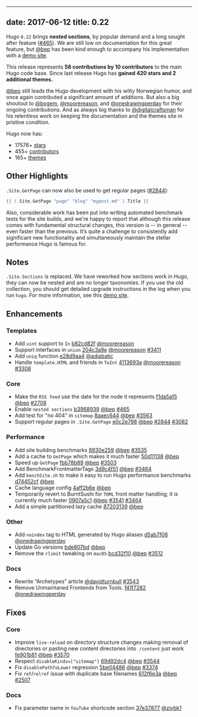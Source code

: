 
---
date: 2017-06-12
title: 0.22
---

	
Hugo `0.22` brings **nested sections**, by popular demand and a long sought after feature ([#465](https://github.com/spf13/hugo/issues/465)).  We are still low on documentation for this great feature, but [@bep](https://github.com/bep)  has been kind enough to accompany his implementation with a [demo site](http://hugotest.bep.is/).

This release represents **58 contributions by 10 contributors** to the main Hugo code base. Since last release Hugo has **gained 420 stars and 2 additional themes.**

[@bep](https://github.com/bep) still leads the Hugo development with his witty Norwegian humor, and once again contributed a significant amount of additions. But also a big shoutout to [@bogem](https://github.com/bogem), [@moorereason](https://github.com/moorereason), and [@onedrawingperday](https://github.com/onedrawingperday) for their ongoing contributions. And as always big thanks to [@digitalcraftsman](https://github.com/digitalcraftsman) for his relentless work on keeping the documentation and the themes site in pristine condition.

Hugo now has:

* 17576+ [stars](https://github.com/spf13/hugo/stargazers)
* 455+ [contributors](https://github.com/spf13/hugo/graphs/contributors)
* 165+ [themes](http://themes.gohugo.io/)

## Other Highlights

`.Site.GetPage` can now also be used to get regular pages ([#2844](https://github.com/spf13/hugo/issues/2844)):

```go
{{ (.Site.GetPage "page" "blog" "mypost.md" ).Title }}
```

Also, considerable work has been put into writing automated benchmark tests for the site builds, and we're happy to report that although this release comes with fundamental structural changes, this version is -- in general -- even faster than the previous. It’s quite a challenge to consistently add significant new functionality and simultaneously maintain the stellar performance Hugo is famous for. 


 
## Notes

`.Site.Sections` is replaced. We have reworked how sections work in Hugo, they can now be nested and are no longer taxonomies. If you use the old collection, you should get detailed upgrade instructions in the log when you run `hugo`. For more information, see this [demo site](http://hugotest.bep.is/). 

## Enhancements

### Templates

* Add `uint` support to `In` [b82cd82f](https://github.com/spf13/hugo/commit/b82cd82f1198a371ed94bda7faafe22813f4cb29) [@moorereason](https://github.com/moorereason) 
* Support interfaces in `union` [204c3a9e](https://github.com/spf13/hugo/commit/204c3a9e32fcf6617ede978e35d3e2e89a5b491c) [@moorereason](https://github.com/moorereason) [#3411](https://github.com/spf13/hugo/issues/3411) 
* Add `uniq` function [e28d9aa4](https://github.com/spf13/hugo/commit/e28d9aa42c3429d22fe254e69e4605aaf1e684f3) [@adiabatic](https://github.com/adiabatic) 
* Handle `template.HTML` and friends in `ToInt` [4113693a](https://github.com/spf13/hugo/commit/4113693ac1b275f3a40aa5c248269340ef9b57f6) [@moorereason](https://github.com/moorereason) [#3308](https://github.com/spf13/hugo/issues/3308) 


### Core

* Make the `RSS feed` use the date for the node it represents [f1da5a15](https://github.com/spf13/hugo/commit/f1da5a15a37666ee59350d6600a8c14c1383f5bc) [@bep](https://github.com/bep) [#2708](https://github.com/spf13/hugo/issues/2708) 
* Enable `nested sections` [b3968939](https://github.com/spf13/hugo/commit/b39689393ccb8434d9a57658a64b77568c718e99) [@bep](https://github.com/bep) [#465](https://github.com/spf13/hugo/issues/465) 
* Add test for "no 404" in `sitemap` [8aaec644](https://github.com/spf13/hugo/commit/8aaec644a90d09bd7f079d35d382f76bb4ed35db) [@bep](https://github.com/bep) [#3563](https://github.com/spf13/hugo/issues/3563) 
* Support regular pages in `.Site.GetPage` [e0c2e798](https://github.com/spf13/hugo/commit/e0c2e798201f75ae6e9a81a7442355288c2d141b) [@bep](https://github.com/bep) [#2844](https://github.com/spf13/hugo/issues/2844) 
[#3082](https://github.com/spf13/hugo/issues/3082) 

### Performance
* Add site building benchmarks [8930e259](https://github.com/spf13/hugo/commit/8930e259d78cba4041b550cc51a7f40bc91d7c20) [@bep](https://github.com/bep) [#3535](https://github.com/spf13/hugo/issues/3535) 
* Add a cache to `GetPage` which makes it much faster [50d11138](https://github.com/spf13/hugo/commit/50d11138f3e18b545c15fadf52f7b0b744bf3e7c) [@bep](https://github.com/bep) 
* Speed up `GetPage` [fbb78b89](https://github.com/spf13/hugo/commit/fbb78b89df8ccef8f0ab26af00aa45d35c1ee2cf) [@bep](https://github.com/bep) [#3503](https://github.com/spf13/hugo/issues/3503) 
* Add BenchmarkFrontmatterTags [3d9c4f51](https://github.com/spf13/hugo/commit/3d9c4f513b0443648d7e88995e351df1739646d2) [@bep](https://github.com/bep) [#3464](https://github.com/spf13/hugo/issues/3464) 
* Add `benchSite.sh` to make it easy to run Hugo performance benchmarks [d74452cf](https://github.com/spf13/hugo/commit/d74452cfe8f69a85ec83e05481e16bebf199a5cb) [@bep](https://github.com/bep) 
* Cache language config [4aff2b6e](https://github.com/spf13/hugo/commit/4aff2b6e7409a308f30cff1825fec02991e0d56a) [@bep](https://github.com/bep) 
* Temporarily revert to BurntSushi for `TOML` front matter handling; it is currently much faster [0907a5c1](https://github.com/spf13/hugo/commit/0907a5c1c293755e6bf297246f07888448d81f8b) [@bep](https://github.com/bep) [#3541](https://github.com/spf13/hugo/issues/3541) [#3464](https://github.com/spf13/hugo/issues/3464) 
* Add a simple partitioned lazy cache [87203139](https://github.com/spf13/hugo/commit/87203139c38e0b992c96d7b8a23c7730649c68e5) [@bep](https://github.com/bep) 

### Other

* Add `noindex` tag to HTML generated by Hugo aliases [d5ab7f08](https://github.com/spf13/hugo/commit/d5ab7f087d967b30e7de7d789e6ad3091b42f1f7) [@onedrawingperday](https://github.com/onedrawingperday) 
* Update Go versions [bde807bd](https://github.com/spf13/hugo/commit/bde807bd1e560fb4cc765c0fc22132db7f8a0801) [@bep](https://github.com/bep) 
* Remove the `rlimit` tweaking on `macOS` [bcd32f10](https://github.com/spf13/hugo/commit/bcd32f1086c8c604fb22a7496924e41cc46b1605) [@bep](https://github.com/bep) [#3512](https://github.com/spf13/hugo/issues/3512) 

### Docs
* Rewrite “Archetypes” article [@davidturnbull](https://github.com/davidturnbull) [#3543](https://github.com/spf13/hugo/pull/3543/) 
* Remove Unmaintaned Frontends from Tools. [f41f7282](https://github.com/spf13/hugo/commit/f41f72822251c9a31031fd5b3dda585c57c8b028) [@onedrawingperday](https://github.com/onedrawingperday) 

## Fixes

### Core
* Improve `live-reload` on directory structure changes making removal of directories or pasting new content directories into  `/content` just work [fe901b81](https://github.com/spf13/hugo/commit/fe901b81191860b60e6fcb29f8ebf87baef2ee79) [@bep](https://github.com/bep) [#3570](https://github.com/spf13/hugo/issues/3570) 
* Respect `disableKinds=["sitemap"]` [69d92dc4](https://github.com/spf13/hugo/commit/69d92dc49cb8ab9276ab013d427ba2d9aaf9135d) [@bep](https://github.com/bep) [#3544](https://github.com/spf13/hugo/issues/3544) 
* Fix `disablePathToLower` regression [5be04486](https://github.com/spf13/hugo/commit/5be0448635fdf5fe6b1ee673e869f2b9baf1a5c6) [@bep](https://github.com/bep) [#3374](https://github.com/spf13/hugo/issues/3374) 
* Fix `ref`/`relref` issue with duplicate base filenames [612f6e3a](https://github.com/spf13/hugo/commit/612f6e3afe0510c31f70f3621f3dc8ba609dade4) [@bep](https://github.com/bep) [#2507](https://github.com/spf13/hugo/issues/2507) 

### Docs

* Fix parameter name in `YouTube` shortcode section [37e37877](https://github.com/spf13/hugo/commit/37e378773fbc127863f2b7a389d5ce3a14674c73) [@zivbk1](https://github.com/zivbk1) 

